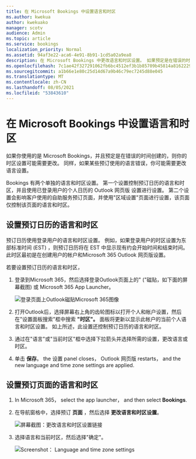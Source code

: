 ```yaml
---
title: 在 Microsoft Bookings 中设置语言和时区
ms.author: kwekua
author: kwekuako
manager: scotv
audience: Admin
ms.topic: article
ms.service: bookings
localization_priority: Normal
ms.assetid: 94af3e22-aca6-4e91-8b91-1cd5a02a9ea8
description: 在 Microsoft Bookings 中更改语言和时区设置。 如果预定是在错误的时间创建的，则可能会为错误的时区设置 Bookings。
ms.openlocfilehash: 7c1ae42f327291062fb6bc4512ef3b1b85709b45814a816222958405327e054c
ms.sourcegitcommit: a1b66e1e80c25d14d67a9b46c79ec7245d88e045
ms.translationtype: MT
ms.contentlocale: zh-CN
ms.lasthandoff: 08/05/2021
ms.locfileid: "53843610"
---
```

# <a name="set-language-and-time-zones-in-microsoft-bookings"></a>在 Microsoft Bookings 中设置语言和时区

如果你使用的是 Microsoft Bookings，并且预定是在错误的时间创建的，则你的时区设置可能需要更改。 同样，如果某些预订使用的语言错误，你可能需要更改语言设置。

Bookings 有两个单独的语言和时区设置。 第一个设置控制预订日历的语言和时区，并且使用已登录用户的个人日历的 Outlook 网页版 设置进行设置。 第二个设置会影响客户使用的自助服务预订页面，并使用"区域设置"页面进行设置，该页面仅控制该页面的语言和时区。

## <a name="setting-language-and-time-zone-for-a-booking-calendar"></a>设置预订日历的语言和时区

预订日历使用登录用户的语言和时区设置。 例如，如果登录用户的时区设置为东部标准时间 (EST) ，则预订日历将在 EST 中显示现有约会开始时间和结束时间。 此时区最初是在创建用户的帐户和Microsoft 365 Outlook 网页版设置。

若要设置预订日历的语言和时区，

1. 登录到Microsoft 365，然后选择登录Outlook页面上的" ("磁贴，如下面的屏幕截图) 或 Microsoft 365 App Launcher。

   ![登录页面上Outlook磁贴Microsoft 365图像](../media/bookings-outlook-tile.png)

1. 打开Outlook后，选择屏幕右上角的齿轮图标以打开个人和帐户设置，然后在"设置面板搜索"框中搜索 **"时区"。** 面板将更新以显示此帐户的当前个人语言和时区设置。 如上所述，此设置还控制预订日历的语言和时区。

1. 通过在"语言"或"当前时区"框中选择下拉箭头并选择所需的设置，更改语言或时区。

1. 单击 **保存**。 the 设置 panel closes， Outlook 网页版 restarts， and the new language and time zone settings are applied.

## <a name="setting-the-language-and-time-zone-for-the-booking-page"></a>设置预订页面的语言和时区

1. In Microsoft 365， select the app launcher， and then select **Bookings**.

1. 在导航窗格中，选择预订 **页面** ，然后选择 **更改语言和时区设置**。

   ![屏幕截图：更改语言和时区设置链接](../media/bookings-region-language-timezone-settings.png)

1. 选择语言和当前时区，然后选择"确定"。

   ![Screenshot： Language and time zone settings](../media/bookings-region-timezone-settings.png)
